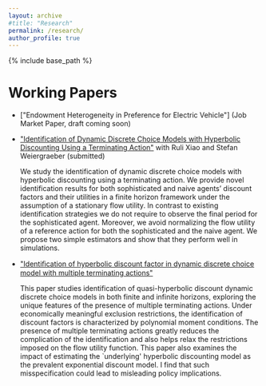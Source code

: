 ```yaml
---
layout: archive
#title: "Research"
permalink: /research/
author_profile: true
---
```


{% include base_path %}

Working Papers
======
* ["Endowment Heterogeneity in Preference for Electric Vehicle"] (Job Market Paper, draft coming soon)


* ["Identification of Dynamic Discrete Choice Models with Hyperbolic Discounting Using a Terminating Action"](https://papers.ssrn.com/sol3/papers.cfm?abstract_id=4126360) with Ruli Xiao and Stefan Weiergraeber (submitted) 
    
    We study the identification of dynamic discrete choice models with hyperbolic discounting using a terminating action. We provide novel identification results for both sophisticated and naive agents’ discount factors and their utilities in a finite horizon framework under the assumption of a stationary flow utility. In contrast to existing identification strategies we do not require to observe the final period for the sophisticated agent. Moreover, we avoid normalizing the flow utility of a reference action for both the sophisticated and the naive agent. We propose two simple estimators and show that they perform well in simulations.

* ["Identiﬁcation of hyperbolic discount factor in dynamic discrete choice model with multiple terminating actions"](/files/hyperbolic_multiple_terminating_action.pdf)
    
    This paper studies identification of quasi-hyperbolic discount dynamic discrete choice models in both finite and infinite horizons, exploring the unique features of the presence of multiple terminating actions. Under economically meaningful exclusion restrictions, the identification of discount factors is characterized by polynomial moment conditions. The presence of multiple terminating actions greatly reduces the complication of the identification and also helps relax the restrictions imposed on the flow utility function. This paper also examines the impact of estimating the `underlying' hyperbolic discounting model as the prevalent exponential discount model. I find that such misspecification could lead to misleading policy implications. 